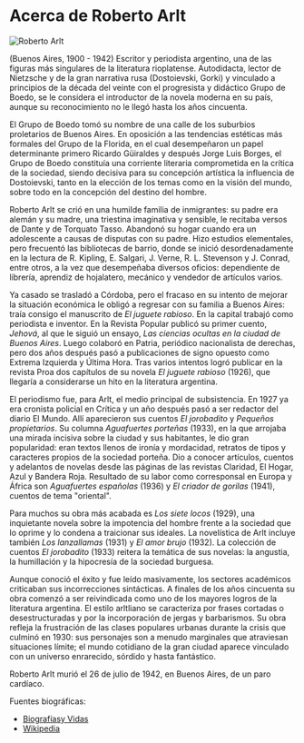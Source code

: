# Acerca de Roberto Arlt

![](src/arlt.jpg "Roberto Arlt")

(Buenos Aires, 1900 - 1942) Escritor y periodista argentino, una de las figuras más singulares de la literatura rioplatense. Autodidacta, lector de Nietzsche y de la gran narrativa rusa (Dostoievski, Gorki) y vinculado a principios de la década del veinte con el progresista y didáctico Grupo de Boedo, se le considera el introductor de la novela moderna en su país, aunque su reconocimiento no le llegó hasta los años cincuenta.

El Grupo de Boedo tomó su nombre de una calle de los suburbios proletarios de Buenos Aires. En oposición a las tendencias estéticas más formales del Grupo de la Florida, en el cual desempeñaron un papel determinante primero Ricardo Güiraldes y después Jorge Luis Borges, el Grupo de Boedo constituía una corriente literaria comprometida en la crítica de la sociedad, siendo decisiva para su concepción artística la influencia de Dostoievski, tanto en la elección de los temas como en la visión del mundo, sobre todo en la concepción del destino del hombre.

Roberto Arlt se crió en una humilde familia de inmigrantes: su padre era alemán y su madre, una triestina imaginativa y sensible, le recitaba versos de Dante y de Torquato Tasso. Abandonó su hogar cuando era un adolescente a causas de disputas con su padre. Hizo estudios elementales, pero frecuentó las bibliotecas de barrio, donde se inició desordenadamente en la lectura de R. Kipling, E. Salgari, J. Verne, R. L. Stevenson y J. Conrad, entre otros, a la vez que desempeñaba diversos oficios: dependiente de librería, aprendiz de hojalatero, mecánico y vendedor de artículos varios.

Ya casado se trasladó a Córdoba, pero el fracaso en su intento de mejorar la situación económica le obligó a regresar con su familia a Buenos Aires: traía consigo el manuscrito de _El juguete rabioso_. En la capital trabajó como periodista e inventor. En la Revista Popular publicó su primer cuento, _Jehová_, al que le siguió un ensayo, _Las ciencias ocultas en la ciudad de Buenos Aires_. Luego colaboró en Patria, periódico nacionalista de derechas, pero dos años después pasó a publicaciones de signo opuesto como Extrema Izquierda y Última Hora. Tras varios intentos logró publicar en la revista Proa dos capítulos de su novela _El juguete rabioso_ (1926), que llegaría a considerarse un hito en la literatura argentina.

El periodismo fue, para Arlt, el medio principal de subsistencia. En 1927 ya era cronista policial en Crítica y un año después pasó a ser redactor del diario El Mundo. Allí aparecieron sus cuentos _El jorobadito_ y _Pequeños propietarios_. Su columna _Aguafuertes porteñas_ (1933), en la que arrojaba una mirada incisiva sobre la ciudad y sus habitantes, le dio gran popularidad: eran textos llenos de ironía y mordacidad, retratos de tipos y caracteres propios de la sociedad porteña. Dio a conocer artículos, cuentos y adelantos de novelas desde las páginas de las revistas Claridad, El Hogar, Azul y Bandera Roja. Resultado de su labor como corresponsal en Europa y África son _Aguafuertes españolas_ (1936) y _El criador de gorilas_ (1941), cuentos de tema "oriental".

Para muchos su obra más acabada es _Los siete locos_ (1929), una inquietante novela sobre la impotencia del hombre frente a la sociedad que lo oprime y lo condena a traicionar sus ideales. La novelística de Arlt incluye también _Los lanzallamas_ (1931) y _El amor brujo_ (1932). La colección de cuentos _El jorobadito_ (1933) reitera la temática de sus novelas: la angustia, la humillación y la hipocresía de la sociedad burguesa.

Aunque conoció el éxito y fue leído masivamente, los sectores académicos criticaban sus incorrecciones sintácticas. A finales de los años cincuenta su obra comenzó a ser reivindicada como uno de los mayores logros de la literatura argentina. El estilo arltliano se caracteriza por frases cortadas o desestructuradas y por la incorporación de jergas y barbarismos. Su obra refleja la frustración de las clases populares urbanas durante la crisis que culminó en 1930: sus personajes son a menudo marginales que atraviesan situaciones límite; el mundo cotidiano de la gran ciudad aparece vinculado con un universo enrarecido, sórdido y hasta fantástico.

Roberto Arlt murió el 26 de julio de 1942, en Buenos Aires, de un paro cardíaco.

Fuentes biográficas:

- [Biografíasy Vidas](http://www.biografiasyvidas.com/biografia/a/arlt.htm)
- [Wikipedia](http://es.wikipedia.org/wiki/Roberto_Arlt)
